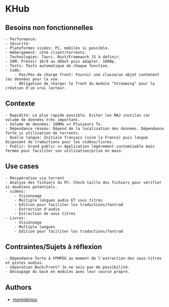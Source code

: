 # KHub

## Besoins non fonctionnelles

    - Performance:
    - Sécurité:
    - Plateformes visées: PC, mobiles si possible.
    - Hébergement: côté client/torrents.
    - Technologies: Tauri. Rust/Framework JS à définir.
    - IHM: Prévoir 16/9 au début puis adapter. 1080p.
    - Tests: Tests automatique de chaque fonction.
    - Code:
        - Pas/Peu de charge front: Fournir une classe/un objet contenant les données pour la vue.
        - Obligation de charger le front du module "Streaming" pour la création d'un vrai lecteur.

## Contexte

    - Rapidité: Le plus rapide possible. Eviter les MAJ inutiles car volume de données très important.
    - Volume de données: 100Mo => Plusieurs To.
    - Dépendance réseau: Dépend de la localisation des données. Dépendance forte si utilisation de torrents.
    - Quelle langue: Initiale français (vive la France) puis langue disposant de traductions pour les vidéos/livres.
    - Public: Grand public => Application légèrement customisable mais fermée pour faciliter son utilisation/prise en main.

## Use cases

    - Récupération via torrent
    - Analyse des fichiers du PC: Check taille des fichiers pour vérifier si doublons potentiels.
    - vidéos:
        - Visionnage
        - Multiple langues audio ET sous titres
        - Edition pour faciliter les traductions/fantrad
        - Extraction d'audio
        - Extraction de sous titres
    - Livres:
        - Visionnage
        - Multiple langues
        - Edition pour faciliter les traductions/fantrad

## Contraintes/Sujets à réflexion

    - Dépendance forte à FFMPEG au moment de l'extraction des sous-titres et pistes audios.
    - Séparation Back/Front? Je ne vois pas de possibilité.
    - Découpage du back en modules avec leur source propre.

## Authors

- [momokinou](https://github.com/momokinou)
